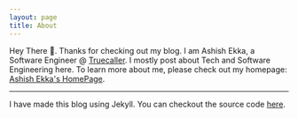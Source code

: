 ```yaml
---
layout: page
title: About
---
```


Hey There 👋. Thanks for checking out my blog. I am Ashish Ekka, a Software Engineer @ [Truecaller](https://truecaller.com).
I mostly post about Tech and Software Engineering here. To learn more about me, please check out my homepage: [Ashish Ekka's HomePage](https://ashishekka.me).

---

I have made this blog using Jekyll. You can checkout the source code [here](https://github.com/AshishEkka97).
